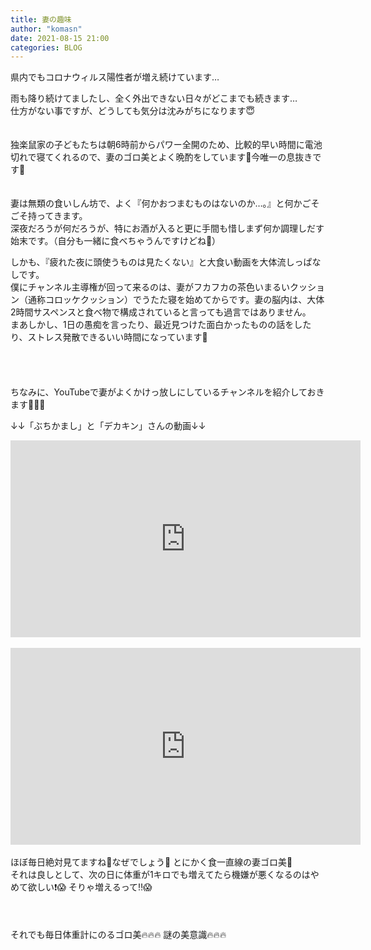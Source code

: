 ```yaml
---
title: 妻の趣味
author: "komasn"
date: 2021-08-15 21:00
categories: BLOG
---  
```


県内でもコロナウィルス陽性者が増え続けています…  


雨も降り続けてましたし、全く外出できない日々がどこまでも続きます…  
仕方がない事ですが、どうしても気分は沈みがちになります😇  
<BR>
<BR>
独楽鼠家の子どもたちは朝6時前からパワー全開のため、比較的早い時間に電池切れで寝てくれるので、妻のゴロ美とよく晩酌をしています🍻今唯一の息抜きです🍻  
<BR>
<BR>
妻は無類の食いしん坊で、よく『何かおつまむものはないのか…。』と何かごそごそ持ってきます。  
深夜だろうが何だろうが、特にお酒が入ると更に手間も惜しまず何か調理しだす始末です。（自分も一緒に食べちゃうんですけどね👼）　　

しかも、『疲れた夜に頭使うものは見たくない』と大食い動画を大体流しっぱなしです。  
僕にチャンネル主導権が回って来るのは、妻がフカフカの茶色いまるいクッション（通称コロッケクッション）でうたた寝を始めてからです。妻の脳内は、大体2時間サスペンスと食べ物で構成されていると言っても過言ではありません。  
まあしかし、1日の愚痴を言ったり、最近見つけた面白かったものの話をしたり、ストレス発散できるいい時間になっています🐇  
<br>
<br>
<br>
<br>
ちなみに、YouTubeで妻がよくかけっ放しにしているチャンネルを紹介しておきます🍖🍖🍖

↓↓「ぶちかまし」と「デカキン」さんの動画↓↓
<BR>
<iframe width="560" height="315" src="https://www.youtube.com/embed/mXxBN17vO5Q" title="YouTube video player" frameborder="0" allow="accelerometer; autoplay; clipboard-write; encrypted-media; gyroscope; picture-in-picture" allowfullscreen></iframe>
<BR>
<BR>

<iframe width="560" height="315" src="https://www.youtube.com/embed/5WNF0689mtI" title="YouTube video player" frameborder="0" allow="accelerometer; autoplay; clipboard-write; encrypted-media; gyroscope; picture-in-picture" allowfullscreen></iframe>
<BR>
<BR>
ほぼ毎日絶対見てますね🤤なぜでしょう🤤  
とにかく食一直線の妻ゴロ美🤤  
<BR>
それは良しとして、次の日に体重が1キロでも増えてたら機嫌が悪くなるのはやめて欲しい❗️😱  
そりゃ増えるって‼️😱
<BR>
<BR>
<BR>
<BR>
それでも毎日体重計にのるゴロ美🔥🔥🔥  
謎の美意識🔥🔥🔥
